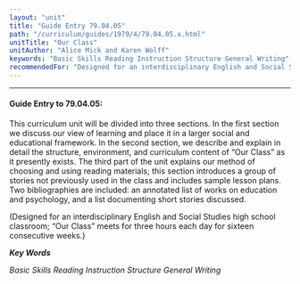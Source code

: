 ```yaml
---
layout: "unit"
title: "Guide Entry 79.04.05"
path: "/curriculum/guides/1979/4/79.04.05.x.html"
unitTitle: "Our Class"
unitAuthor: "Alice Mick and Karen Wolff"
keywords: "Basic Skills Reading Instruction Structure General Writing"
recommendedFor: "Designed for an interdisciplinary English and Social Studies high school classroom; “Our Class” meets for three hours each day for sixteen consecutive weeks."
---
```

<body>
<hr/>
<h4>
Guide Entry to 79.04.05:
</h4>
This curriculum unit will be divided into three sections.  In the first section we discuss our view of learning and place it in a larger social and educational framework.  In the second section, we describe and explain in detail the structure, environment, and curriculum content of “Our Class” as it presently exists.  The third part of the unit explains our method of choosing and using reading materials; this section introduces a group of stories not previously used in the class and includes sample lesson plans.  Two bibliographies are included: an annotated list of works on education and psychology, and a list documenting short stories discussed.
<p>
(Designed for an interdisciplinary English and Social Studies high school classroom; “Our Class” meets for three hours each day for sixteen consecutive weeks.)
</p>
<p>
<b>
<i>
Key Words
</i>
</b>
<br/>
</p>
<p>
<i>
Basic Skills Reading Instruction Structure General Writing
</i>
</p>
</body>